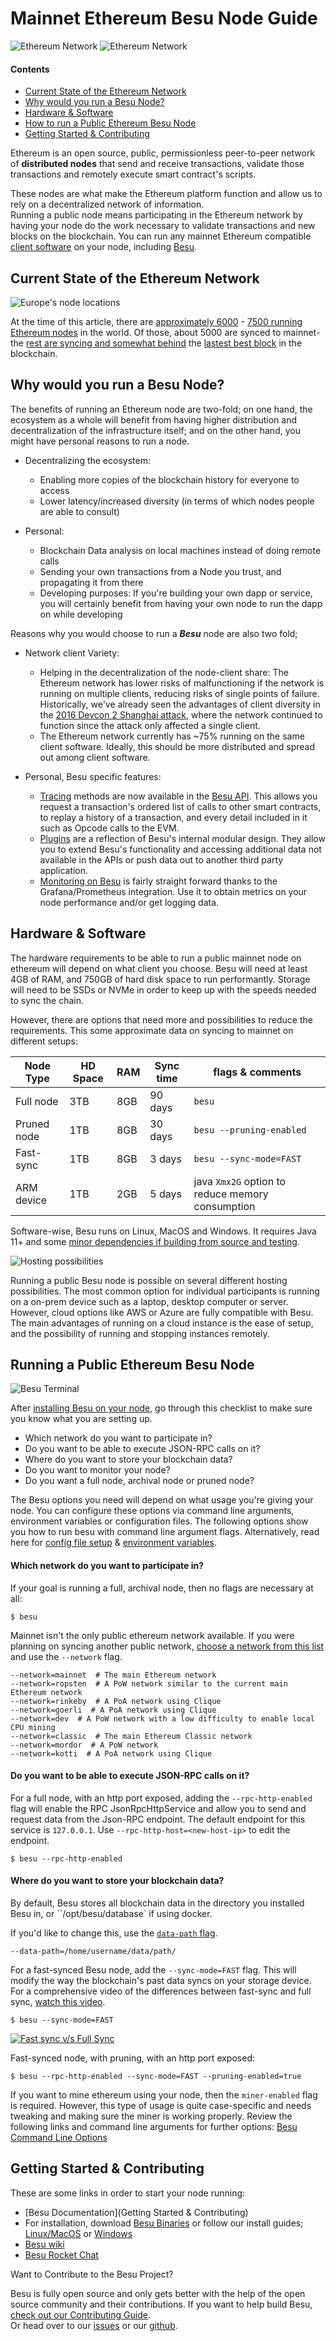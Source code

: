 # Mainnet Ethereum Besu Node Guide
![Ethereum Network](https://i.imgur.com/qbiJ4Co.png)
![Ethereum Network](https://i.imgur.com/tsca5UT.png)

#### Contents

- [Current State of the Ethereum Network](#current-state-of-the-ethereum-network)
- [Why would you run a Besu Node?](#why-would-you-run-a-besu-node)
- [Hardware & Software](#hardware--software)
- [How to run a Public Ethereum Besu Node](#how-to-run-a-public-ethereum-besu-node)
- [Getting Started & Contributing](#getting-started--contributing)


Ethereum is an open source, public, permissionless peer-to-peer network of **distributed nodes** that send and receive transactions, validate those transactions and remotely execute smart contract's scripts.

These nodes are what make the Ethereum platform function and allow us to rely on a decentralized network of information.      
Running a public node means participating in the Ethereum network by having your node do the work necessary to validate transactions and new blocks on the blockchain.
You can run any mainnet Ethereum compatible [client software](https://ethereum.stackexchange.com/questions/269/what-exactly-is-an-ethereum-client-and-what-clients-are-there) on your node, including [Besu](https://besu.hyperledger.org/en/stable/HowTo/Get-Started/Run-Docker-Image/#default-node-for-mainnet).

## Current State of the Ethereum Network

![Europe's node locations](https://i.imgur.com/fkS0sqJ.jpg)

At the time of this article, there are [approximately 6000](https://www.ethernodes.org/) - [7500 running Ethereum nodes](https://etherscan.io/nodetracker) in the world. Of those, about 5000 are synced to mainnet- the [rest are syncing and somewhat behind](https://www.ethernodes.org/sync) the [lastest best block](https://ethereum.stackexchange.com/questions/26127/what-does-best-block-mean) in the blockchain.

## Why would you run a Besu Node?

The benefits of running an Ethereum node are two-fold; on one hand, the ecosystem as a whole will benefit from having higher distribution and decentralization of the infrastructure itself; and on the other hand, you might have personal reasons to run a node.

- Decentralizing the ecosystem:
    - Enabling more copies of the blockchain history for everyone to access
    - Lower latency/increased diversity (in terms of which nodes people are able to consult)

- Personal:
    - Blockchain Data analysis on local machines instead of doing remote calls
    - Sending your own transactions from a Node you trust, and propagating it from there
    - Developing purposes: If you're building your own dapp or service, you will certainly benefit from having your own node to run the dapp on while developing


Reasons why you would choose to run a **_Besu_** node are also two fold;

- Network client Variety:
    - Helping in the decentralization of the node-client share:
    The Ethereum network has lower risks of malfunctioning if the network is running on multiple clients, reducing risks of single points of failure. Historically, we've already seen the advantages of client diversity in the [2016 Devcon 2 Shanghai attack](https://ro.ecu.edu.au/cgi/viewcontent.cgi?article=1219&context=ism ), where the network continued to function since the attack only affected a single client.
    - The Ethereum network currently has ~75% running on the same client software. Ideally, this should be more distributed and spread out among client software.

- Personal, Besu specific features:
    -  [Tracing](https://besu.hyperledger.org/en/stable/Reference/Trace-Types/#trace) methods are now available in the [Besu API](https://besu.hyperledger.org/en/stable/Reference/API-Methods/#trace_replayblocktransactions). This allows you request a transaction's ordered list of calls to other smart contracts, to replay a history of a transaction, and every detail included in it such as Opcode calls to the EVM.
    - [Plugins](https://besu.hyperledger.org/en/stable/Concepts/Plugins/) are a reflection of Besu's internal modular design. They allow you to extend Besu's functionality and accessing additional data not available in the APIs or push data out to another third party application.
    - [Monitoring on Besu](https://besu.hyperledger.org/en/stable/Concepts/Monitoring/) is fairly straight forward thanks to the Grafana/Prometheus integration. Use it to obtain metrics on your node performance and/or get logging data.


## Hardware & Software

The hardware requirements to be able to run a public mainnet node on ethereum will depend on what client you choose. Besu will need at least 4GB of RAM, and 750GB of hard disk space to run performantly. Storage will need to be SSDs or NVMe in order to keep up with the speeds needed to sync the chain.

However, there are options that need more and possibilities to reduce the requirements. This some approximate data on syncing to mainnet on different setups:

Node Type | HD Space | RAM | Sync time | flags & comments
--- | --- | --- | --- | ---
Full node | 3TB | 8GB | 90 days | `besu`
Pruned node | 1TB | 8GB | 30 days | `besu --pruning-enabled`
Fast-sync | 1TB | 8GB | 3 days | `besu --sync-mode=FAST`
ARM device | 1TB | 2GB | 5 days | java `Xmx2G` option to reduce memory consumption


Software-wise, Besu runs on Linux, MacOS and Windows. It requires Java 11+ and some [minor dependencies if building from source and testing](https://wiki.hyperledger.org/display/BESU/Building+from+source).


![Hosting possibilities](https://i.imgur.com/Q2HnacS.png)

Running a public Besu node is possible on several different hosting possibilities. The most common option for individual participants is running on a on-prem device such as a laptop, desktop computer or server. However, cloud options like AWS or Azure are fully compatible with Besu.
The main advantages of running on a cloud instance is the ease of setup, and the possibility of running and stopping instances remotely.

## Running a Public Ethereum Besu Node
![Besu Terminal](https://i.imgur.com/GHToZxr.png)

After [installing Besu on your node](https://besu.hyperledger.org/en/stable/HowTo/Get-Started/Install-Binaries/), go through this checklist to make sure you know what you are setting up.

- Which network do you want to participate in?  
- Do you want to be able to execute JSON-RPC calls on it?  
- Where do you want to store your blockchain data?  
- Do you want to monitor your node?  
- Do you want a full node, archival node or pruned node?


The Besu options you need will depend on what usage you're giving your node.
You can configure these options via command line arguments, environment variables or configuration files. The following options show you how to run besu with command line argument flags. Alternatively, read here for [config file setup](https://besu.hyperledger.org/en/stable/Reference/CLI/CLI-Syntax/#config-file) & [environment variables](https://besu.hyperledger.org/en/stable/Reference/CLI/CLI-Syntax/#besu-environment-variables).

#### Which network do you want to participate in?  

If your goal is running a full, archival node, then no flags are necessary at all:
```
$ besu
```
Mainnet isn't the only public ethereum network available. If you were planning on syncing another public network, [choose a network from this list](https://besu.hyperledger.org/en/stable/Reference/CLI/CLI-Syntax/#network) and use the `--network` flag.

    --network=mainnet  # The main Ethereum network
    --network=ropsten  # A PoW network similar to the current main Ethereum network
    --network=rinkeby  # A PoA network using Clique
    --network=goerli  # A PoA network using Clique
    --network=dev  # A PoW network with a low difficulty to enable local CPU mining
    --network=classic  # The main Ethereum Classic network
    --network=mordor  # A PoW network
    --network=kotti  # A PoA network using Clique

#### Do you want to be able to execute JSON-RPC calls on it?  

For a full node, with an http port exposed, adding the `--rpc-http-enabled` flag will enable the RPC JsonRpcHttpService and allow you to send and request data from the Json-RPC endpoint. 
The default endpoint for this service is `127.0.0.1`. Use `--rpc-http-host=<new-host-ip>` to edit the endpoint.
```
$ besu --rpc-http-enabled
```

#### Where do you want to store your blockchain data?  

By default, Besu stores all blockchain data in the directory you installed Besu in, or ``/opt/besu/database` if using docker.

If you'd like to change this, use the [`data-path` flag](https://besu.hyperledger.org/en/stable/Reference/CLI/CLI-Syntax/#data-path).

```
--data-path=/home/username/data/path/
```


For a fast-synced Besu node, add the `--sync-mode=FAST` flag. This will modify the way the blockchain's past data syncs on your storage device. 
For a comprehensive video of the differences between fast-sync and full sync, [watch this video](https://www.youtube.com/watch?v=4GMIdPt_uTw).
```
$ besu --sync-mode=FAST
```
[![Fast sync v/s Full Sync](https://i.imgur.com/4JwYbnJ.png)](https://www.youtube.com/watch?v=4GMIdPt_uTw)


Fast-synced node, with pruning, with an http port exposed:
```
$ besu --rpc-http-enabled --sync-mode=FAST --pruning-enabled=true
```

If you want to mine ethereum using your node, then the `miner-enabled` flag is required. However, this type of usage is quite case-specific and needs tweaking and making sure the miner is working properly. Review the following links and command line arguments for further options:
[Besu Command Line Options](https://besu.hyperledger.org/en/stable/Reference/CLI/CLI-Syntax/#miner-enabled)

## Getting Started & Contributing

These are some links in order to start your node running:

- [Besu Documentation](Getting Started & Contributing)
- For installation, download [Besu Binaries](https://pegasys.tech/solutions/hyperledger-besu/#downloads) or follow our install guides; [Linux/MacOS](https://kauri.io/installing-besu-binary-on-linux/e00df6efcb644e07ab44df169d9375e9/a) or [Windows](https://kauri.io/using-besu-the-java-ethereum-client-with-windows/8ed3a9dac7e044f9b6b45491fcef0df5/a)
- [Besu wiki](https://wiki.hyperledger.org/display/BESU/Hyperledger+Besu)
- [Besu Rocket Chat](https://chat.hyperledger.org/channel/besu)


Want to Contribute to the Besu Project?

Besu is fully open source and only gets better with the help of the open source community and their contributions. If you want to help build Besu, [check out our Contributing Guide](https://wiki.hyperledger.org/display/BESU/How+to+Contribute).  
Or head over to our [issues](https://github.com/hyperledger/besu/issues) or our [github](https://github.com/hyperledger/besu).